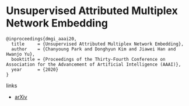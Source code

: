 # Unsupervised Attributed Multiplex Network Embedding

```
@inproceedings{dmgi_aaai20,
  title     = {Unsupervised Attributed Multiplex Network Embedding},
  author    = {Chanyoung Park and Donghyun Kim and Jiawei Han and Hwanjo Yu},
  booktitle = {Proceedings of the Thirty-Fourth Conference on Association for the Advancement of Artificial Intelligence (AAAI)},
  year      = {2020}
}
```

links
- [arXiv](https://arxiv.org/abs/1911.06750)
